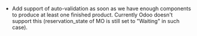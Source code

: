 - Add support of auto-validation as soon as we have enough components to
  produce at least one finished product. Currently Odoo doesn't support
  this (reservation_state of MO is still set to "Waiting" in such case).
